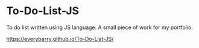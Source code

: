 # To-Do-List-JS
To do list written using JS language.
A small piece of work for my portfolio.


https://everybarry.github.io/To-Do-List-JS/
